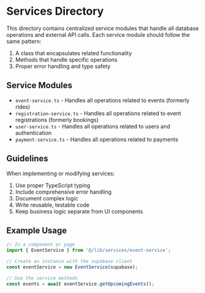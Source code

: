 # Services Directory

This directory contains centralized service modules that handle all database operations and external API calls. Each service module should follow the same pattern:

1. A class that encapsulates related functionality
2. Methods that handle specific operations
3. Proper error handling and type safety

## Service Modules

- `event-service.ts` - Handles all operations related to events (formerly rides)
- `registration-service.ts` - Handles all operations related to event registrations (formerly bookings)
- `user-service.ts` - Handles all operations related to users and authentication
- `payment-service.ts` - Handles all operations related to payments

## Guidelines

When implementing or modifying services:

1. Use proper TypeScript typing
2. Include comprehensive error handling
3. Document complex logic
4. Write reusable, testable code
5. Keep business logic separate from UI components

## Example Usage

```typescript
// In a component or page
import { EventService } from '@/lib/services/event-service';

// Create an instance with the supabase client
const eventService = new EventService(supabase);

// Use the service methods
const events = await eventService.getUpcomingEvents();
```
